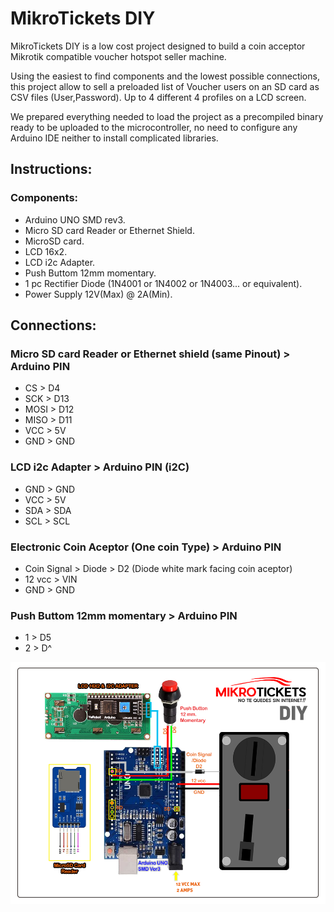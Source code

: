 # MikroTickets DIY 

MikroTickets DIY is a low cost project designed to build a coin acceptor Mikrotik compatible voucher hotspot seller machine.

Using the easiest to find components and the lowest possible connections, this project allow to sell a preloaded list of Voucher users on an SD card as CSV files (User,Password). Up to 4 different 4  profiles on a LCD screen.

We prepared everything needed to load the project as a precompiled binary ready to be uploaded to the microcontroller, no need to configure any Arduino IDE neither to install complicated libraries. 

## Instructions: 


### Components:
* Arduino UNO SMD rev3.
* Micro SD card Reader or Ethernet Shield.
* MicroSD card.
* LCD 16x2.
* LCD i2c Adapter.
* Push Buttom 12mm momentary.
* 1 pc Rectifier Diode (1N4001 or 1N4002 or 1N4003... or equivalent).
* Power Supply 12V(Max) @ 2A(Min).

## Connections:

### Micro SD card Reader or Ethernet shield (same Pinout) > Arduino PIN 
* CS   >  D4
* SCK  >  D13
* MOSI >  D12
* MISO >  D11
* VCC  >  5V
* GND  >  GND

### LCD i2c Adapter > Arduino PIN (i2C)
* GND > GND
* VCC > 5V
* SDA > SDA
* SCL > SCL

### Electronic Coin Aceptor (One coin Type) > Arduino PIN
* Coin Signal > Diode >  D2   (Diode white mark facing coin aceptor)
* 12 vcc      >          VIN
* GND         >          GND

### Push Buttom 12mm momentary > Arduino PIN
* 1 > D5
* 2 > D^

![picture](/Connections.png)
